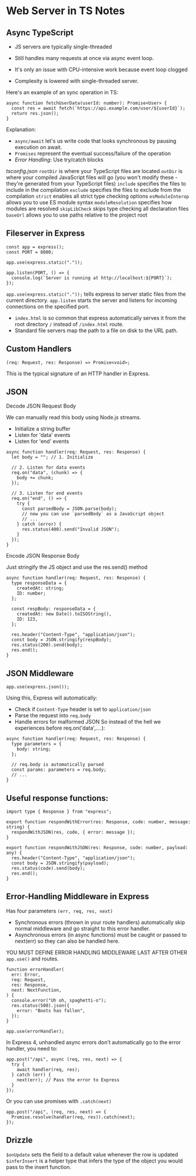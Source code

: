 # Web Server in TS Notes

## Async TypeScript
- JS servers are typically single-threaded
- Still handles many requests at once via async event loop.
- It's only an issue with CPU-intensive work because event loop clogged

- Complexity is lowered with single-threaded server.

Here's an example of an sync operation in TS:
```TS
async function fetchUserData(userId: number): Promise<User> {
  const res = await fetch(`https://api.example.com/user/${userId}`);
  return res.json();
}
```
Explanation:
- `async/await` let's us write code that looks synchronous by pausing execution on await.
- `Promises` represent the eventual success/failure of the operation
- *Error Handling*: Use try/catch blocks

*tsconfig.json*
`rootDir` is where your TypeScript files are located
`outDir` is where your compiled JavaScript files will go (you won't modify these - they're generated from your TypeScript files)
`include` specifies the files to include in the compilation
`exclude` specifies the files to exclude from the compilation
`strict` enables all strict type checking options
`esModuleInterop` allows you to use ES module syntax
`moduleResolution` specifies how modules are resolved
`skipLibCheck` skips type checking all declaration files
`baseUrl` allows you to use paths relative to the project root

## Fileserver in Express
```TS
const app = express();
const PORT = 8080;

app.use(express.static("."));

app.listen(PORT, () => {
  console.log(`Server is running at http://localhost:${PORT}`);
});
```
`app.use(express.static("."));` tells express to server static files from the current directory.
`app.listen` starts the server and listens for incoming connections on the specified port.
- `index.html` is so common that express automatically serves it from the root directory `/` instead of `/index.html` route.
- Standard file servers map the path to a file on disk to the URL path.

## Custom Handlers
```TS
(req: Request, res: Response) => Promise<void>;
```
This is the typical signature of an HTTP handler in Express.

## JSON

Decode JSON Request Body

We can manually read this body using Node.js streams.
- Initialize a string buffer
- Listen for 'data' events
- Listen for 'end' events

```TS
async function handler(req: Request, res: Response) {
  let body = ""; // 1. Initialize

  // 2. Listen for data events
  req.on("data", (chunk) => {
    body += chunk;
  });

  // 3. Listen for end events
  req.on("end", () => {
    try {
      const parsedBody = JSON.parse(body);
      // now you can use `parsedBody` as a JavaScript object
      // ...
    } catch (error) {
      res.status(400).send("Invalid JSON");
    }
  });
}
```

Encode JSON Response Body

Just stringify the JS object and use the res.send() method
```TS
async function handler(req: Request, res: Response) {
  type responseData = {
    createdAt: string;
    ID: number;
  };

  const respBody: responseData = {
    createdAt: new Date().toISOString(),
    ID: 123,
  };

  res.header("Content-Type", "application/json");
  const body = JSON.stringify(respBody);
  res.status(200).send(body);
  res.end();
}
```

## JSON Middleware
```TS
app.use(express.json());
```
Using this, Express will automatically:
- Check if `Content-Type` header is set to `application/json`
- Parse the request into `req.body`
- Handle errors for malformed JSON
So instead of the hell we experiences before req.on('data',....):
```TS
async function handler(req: Request, res: Response) {
  type parameters = {
    body: string;
  };

  // req.body is automatically parsed
  const params: parameters = req.body;
  // ...
}
```

## Useful response functions:
```TS
import type { Response } from "express";

export function respondWithError(res: Response, code: number, message: string) {
  respondWithJSON(res, code, { error: message });
}

export function respondWithJSON(res: Response, code: number, payload: any) {
  res.header("Content-Type", "application/json");
  const body = JSON.stringify(payload);
  res.status(code).send(body);
  res.end();
}
```

## Error-Handling Middleware in Express
Has four parameters `(err, req, res, next)`
- Synchronous errors (thrown in your route handlers) automatically skip normal middleware and go straight to this error handler.
- Asynchronous errors (in async functions) must be caught or passed to next(err) so they can also be handled here.

YOU MUST DEFINE ERROR HANDLING MIDDLEWARE LAST AFTER OTHER `app.use()` and routes.
```TS
function errorHandler(
  err: Error,
  req: Request,
  res: Response,
  next: NextFunction,
) {
  console.error("Uh oh, spaghetti-o");
  res.status(500).json({
    error: "Boots has fallen",
  });
}

app.use(errorHandler);
```

In Express 4, unhandled async errors don't automatically go to the error handler, you need to:
```TS
app.post("/api", async (req, res, next) => {
  try {
    await handler(req, res);
  } catch (err) {
    next(err); // Pass the error to Express
  }
});
```
Or you can use promises with `.catch(next)`
```TS
app.post("/api", (req, res, next) => {
  Promise.resolve(handler(req, res)).catch(next);
});
```

## Drizzle
`$onUpdate` sets the field to a default value whenever the row is updated
`$inferInsert` is a helper type that infers the type of the object you would pass to the insert function.